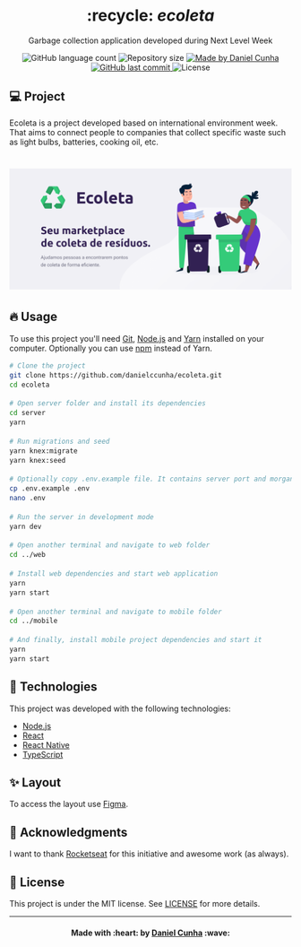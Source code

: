 <div align="center">
  <h1>
    :recycle: <i>ecoleta</i>
  </h1>

  <p>
    Garbage collection application developed during Next Level Week
  </p>

  <p align="center">
  <img alt="GitHub language count" src="https://img.shields.io/github/languages/count/danielccunha/ecoleta">

  <img alt="Repository size" src="https://img.shields.io/github/repo-size/danielccunha/ecoleta">
	
  <a href="https://www.linkedin.com/in/daniel-cunha-53053816b/">
    <img alt="Made by Daniel Cunha" src="https://img.shields.io/badge/made%20by-Daniel%20Cunha-%23">
  </a>

  <a href="https://github.com/danielccunha/ecoleta/commits/master">
    <img alt="GitHub last commit" src="https://img.shields.io/github/last-commit/danielccunha/ecoleta">
  </a>

  <img alt="License" src="https://img.shields.io/badge/license-MIT-brightgreen">  
</p>
</div>

## :computer: Project

Ecoleta is a project developed based on international environment week. That aims to connect people to companies that collect specific waste such as light bulbs, batteries, cooking oil, etc.

<h1 align="center">
    <img alt="Example" title="Example" src=".github/ecoleta.png" />
</h1>

## :fire: Usage

To use this project you'll need [Git](https://git-scm.com/), [Node.js](https://nodejs.org/en/) and [Yarn](https://yarnpkg.com/) installed on your computer. Optionally you can use [npm](https://www.npmjs.com/) instead of Yarn.

```sh
# Clone the project
git clone https://github.com/danielccunha/ecoleta.git
cd ecoleta

# Open server folder and install its dependencies
cd server
yarn

# Run migrations and seed
yarn knex:migrate
yarn knex:seed

# Optionally copy .env.example file. It contains server port and morgan mode. Both have default values
cp .env.example .env
nano .env

# Run the server in development mode
yarn dev

# Open another terminal and navigate to web folder
cd ../web

# Install web dependencies and start web application
yarn
yarn start

# Open another terminal and navigate to mobile folder
cd ../mobile

# And finally, install mobile project dependencies and start it
yarn
yarn start
```

## :rocket: Technologies

This project was developed with the following technologies:

- [Node.js](https://nodejs.org/en/)
- [React](https://reactjs.org)
- [React Native](https://facebook.github.io/react-native/)
- [TypeScript](https://www.typescriptlang.org/)

## :sparkles: Layout

To access the layout use [Figma](https://www.figma.com/file/1SxgOMojOB2zYT0Mdk28lB/).

## :pray: Acknowledgments

I want to thank [Rocketseat](https://github.com/Rocketseat) for this initiative and awesome work (as always).

## :memo: License

This project is under the MIT license. See [LICENSE](LICENSE) for more details.

---

<h4 align="center">
	Made with :heart: by <a href="https://www.linkedin.com/in/daniel-cunha-53053816b/" target="_blank">Daniel Cunha</a> :wave:
</h4>
